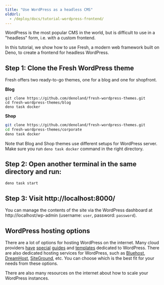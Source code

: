 ```yaml
---
title: "Use WordPress as a headless CMS"
oldUrl:
  - /deploy/docs/tutorial-wordpress-frontend/
---
```


WordPress is the most popular CMS in the world, but is difficult to use in a
"headless" form, i.e. with a custom frontend.

In this tutorial, we show how to use Fresh, a modern web framework built on
Deno, to create a frontend for headless WordPress.

## **Step 1:** Clone the Fresh WordPress theme

Fresh offers two ready-to-go themes, one for a blog and one for shopfront.

**Blog**

```console
git clone https://github.com/denoland/fresh-wordpress-themes.git
cd fresh-wordpress-themes/blog
deno task docker
```

**Shop**

```sh
git clone https://github.com/denoland/fresh-wordpress-themes.git
cd fresh-wordpress-themes/corporate
deno task docker
```

Note that Blog and Shop themes use different setups for WordPress server. Make
sure you run `deno task docker` command in the right directory.

## **Step 2:** Open another terminal in the same directory and run:

```sh
deno task start
```

## **Step 3:** Visit http://localhost:8000/

You can manage the contents of the site via the WordPress dashboard at
http://localhost/wp-admin (username: `user`, password: `password`).

## WordPress hosting options

There are a lot of options for hosting WordPress on the internet. Many cloud
providers
[have](https://aws.amazon.com/getting-sstarted/hands-on/launch-a-wordpress-website/)
[special](https://cloud.google.com/wordpress)
[guides](https://learn.microsoft.com/en-us/azure/app-service/quickstart-wordpress)
and
[templates](https://console.cloud.google.com/marketplace/product/click-to-deploy-images/wordpress)
dedicated to WordPress. There are also dedicated hosting services for WordPress,
such as [Bluehost](https://www.bluehost.com/),
[DreamHost](https://www.dreamhost.com/),
[SiteGround](https://www.siteground.com/), etc. You can choose which is the best
fit for your needs from these options.

There are also many resources on the internet about how to scale your WordPress
instances.
